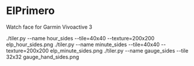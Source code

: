 # ElPrimero
Watch face for Garmin Vivoactive 3




./tiler.py --name hour_sides --tile=40x40 --texture=200x200 elp_hour_sides.png
./tiler.py --name minute_sides --tile=40x40 --texture=200x200 elp_minute_sides.png 
./tiler.py --name gauge_sides --tile 32x32  gauge_hand_sides.png 
